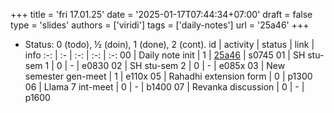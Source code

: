 +++
title = 'fri 17.01.25'
date = '2025-01-17T07:44:34+07:00'
draft = false
type = 'slides'
authors = ['viridi']
tags = ['daily-notes']
url = '25a46'
+++
<!-- more -->

+ Status: 0 (todo), &half; (doin), 1 (done), 2 (cont).
id | activity | status | link | info
:-: | :- | :-: | :-: | :-:
00 | Daily note init        | 1 | [25a46](/rusn/25a46) | s0745
01 | SH stu-sem 1           | 0 | - | e0830
02 | SH stu-sem 2           | 0 | - | e085x
03 | New semester gen-meet  | 1 | e110x
05 | Rahadhi extension form | 0 | p1300
06 | Llama 7 int-meet       | 0 | - | b1400
07 | Revanka discussion     | 0 | - | p1600
